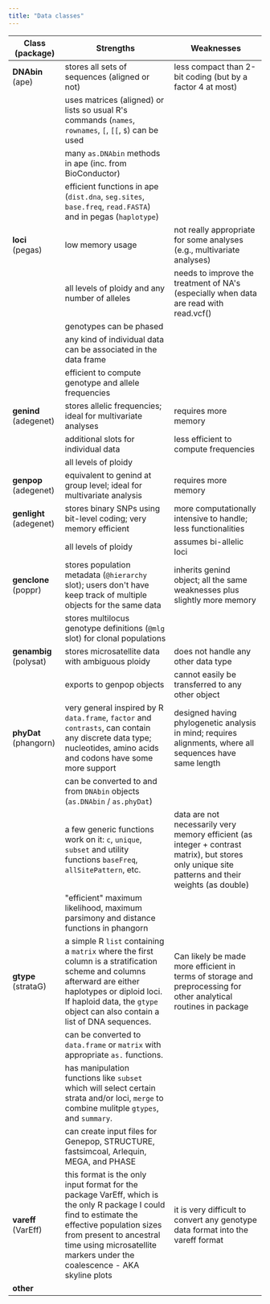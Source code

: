 ```yaml
---
title: "Data classes"
---
```


Class (package) | Strengths | Weaknesses
--- | --- | ---
**DNAbin** (ape) | stores all sets of sequences (aligned or not) | less compact than 2-bit coding (but by a factor 4 at most) |
| | uses matrices (aligned) or lists so usual R's commands (`names`, `rownames`, `[`, `[[`, `$`) can be used | |
| | many `as.DNAbin` methods in ape (inc. from BioConductor) | |
| | efficient functions in ape (`dist.dna`, `seg.sites`, `base.freq`, `read.FASTA`) and in pegas (`haplotype`) | |
**loci** (pegas) | low memory usage | not really appropriate for some analyses (e.g., multivariate analyses)
| | all levels of ploidy and any number of alleles | needs to improve the treatment of NA's (especially when data are read with read.vcf() |
| | genotypes can be phased | |
| | any kind of individual data can be associated in the data frame | |
| | efficient to compute genotype and allele frequencies | |
**genind** (adegenet) | stores allelic frequencies; ideal for multivariate analyses | requires more memory |
| | additional slots for individual data | less efficient to compute frequencies |
| | all levels of ploidy | |
**genpop** (adegenet) | equivalent to genind at group level; ideal for multivariate analysis | requires more memory |
**genlight** (adegenet) | stores binary SNPs using bit-level coding; very memory efficient | more computationally intensive to handle; less functionalities |
| | all levels of ploidy | assumes bi-allelic loci |
**genclone** (poppr) | stores population metadata (`@hierarchy` slot); users don't have keep track of multiple objects for the same data | inherits genind object; all the same weaknesses plus slightly more memory |
| | stores multilocus genotype definitions (`@mlg` slot) for clonal populations | |
**genambig** (polysat) | stores microsatellite data with ambiguous ploidy | does not handle any other data type |
| | exports to genpop objects | cannot easily be transferred to any other object |
**phyDat** (phangorn) | very general inspired by R `data.frame`, `factor` and `contrasts`, can contain any discrete data type; nucleotides, amino acids and codons have some more support | designed having phylogenetic analysis in mind; requires alignments, where all sequences have same length 
| | can be converted to and from `DNAbin` objects (`as.DNAbin` / `as.phyDat`) | |
| | a few generic functions work on it: `c`, `unique`, `subset` and utility functions `baseFreq`, `allSitePattern`, etc. | data are not necessarily very memory efficient (as integer + contrast matrix), but stores only unique site patterns and their weights (as double) |
| | "efficient" maximum likelihood, maximum parsimony and distance functions in phangorn | |
**gtype** (strataG) | a simple R `list` containing a `matrix` where the first column is a stratification scheme and columns afterward are either haplotypes or diploid loci. If haploid data, the `gtype` object can also contain a list of DNA sequences.| Can likely be made more efficient in terms of storage and preprocessing for other analytical routines in package |
| | can be converted to `data.frame` or `matrix` with appropriate `as.` functions. | |
| | has manipulation functions like `subset` which will select certain strata and/or loci, `merge` to combine mulitple `gtypes`, and `summary`. | |
| | can create input files for Genepop, STRUCTURE, fastsimcoal, Arlequin, MEGA, and PHASE | |
**vareff** (VarEff) | this format is the only input format for the package VarEff, which is the only R package I could find to estimate the effective population sizes from present to ancestral time using microsatellite markers under the coalescence - AKA skyline plots | it is very difficult to convert any genotype data format into the vareff format |
**other** | | |
